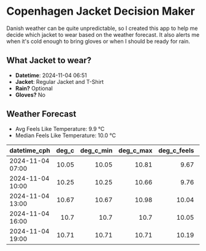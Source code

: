 
# Copenhagen Jacket Decision Maker

Danish weather can be quite unpredictable, so I created this app to help me decide which jacket to wear based on the weather forecast. 
It also alerts me when it's cold enough to bring gloves or when I should be ready for rain.

## What Jacket to wear?

- **Datetime**: 2024-11-04 06:51
- **Jacket**: Regular Jacket and T-Shirt
- **Rain?** Optional
- **Gloves?** No

## Weather Forecast
- Avg Feels Like Temperature: 9.9 °C
- Median Feels Like Temperature: 10.0 °C

| datetime_cph     |   deg_c |   deg_c_min |   deg_c_max |   deg_c_feels | weather   | wind   | rain   |
|:-----------------|--------:|------------:|------------:|--------------:|:----------|:-------|:-------|
| 2024-11-04 07:00 |   10.05 |       10.05 |       10.81 |          9.67 | Rain      | Low    | Low    |
| 2024-11-04 10:00 |   10.25 |       10.25 |       10.66 |          9.76 | Clouds    | Low    | None   |
| 2024-11-04 13:00 |   10.67 |       10.67 |       10.98 |         10.04 | Clouds    | Low    | None   |
| 2024-11-04 16:00 |   10.7  |       10.7  |       10.7  |         10.05 | Clouds    | Low    | None   |
| 2024-11-04 19:00 |   10.71 |       10.71 |       10.71 |         10.19 | Clouds    | Low    | None   |
        